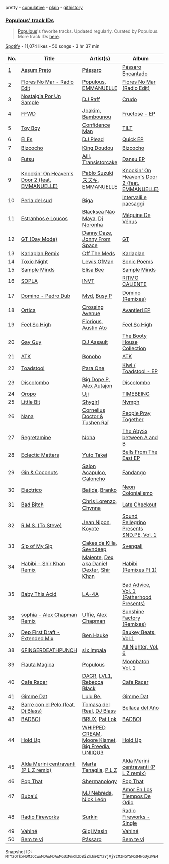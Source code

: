 pretty - [cumulative](/playlists/cumulative/37i9dQZF1DWWye7T9y0Pwf.md) - [plain](/playlists/plain/37i9dQZF1DWWye7T9y0Pwf) - [githistory](https://github.githistory.xyz/mackorone/spotify-playlist-archive/blob/main/playlists/plain/37i9dQZF1DWWye7T9y0Pwf)

### [Populous' track IDs](https://open.spotify.com/playlist/37i9dQZF1DWWye7T9y0Pwf)

> <a href="spotify:artist:5Uy8Skuxzxf38jMDTndKIU">Populous</a>'s favorite tracks\. Updated regularly\. Curated by Populous\. More track IDs <a href="spotify:genre:track\_id">here</a>.

[Spotify](https://open.spotify.com/user/spotify) - 11,074 likes - 50 songs - 3 hr 37 min

| No. | Title | Artist(s) | Album | Length |
|---|---|---|---|---|
| 1 | [Assum Preto](https://open.spotify.com/track/7KYHarhxOxAN69XTfSRpyD) | [Pássaro](https://open.spotify.com/artist/1gZOnfJzeHdmizwvHZ6UVt) | [Pássaro Encantado](https://open.spotify.com/album/2QWa29SjwokPvTkBOdX8TS) | 4:04 |
| 2 | [Flores No Mar \- Radio Edit](https://open.spotify.com/track/7Bi5S5rbQIGe57Ckq95AR1) | [Populous](https://open.spotify.com/artist/5Uy8Skuxzxf38jMDTndKIU), [EMMANUELLE](https://open.spotify.com/artist/1C2Gz0VQuVWtaLWd54ujI5) | [Flores No Mar \(Radio Edit\)](https://open.spotify.com/album/13pN5e0Jmu4CiQFJPHLJ4S) | 4:23 |
| 3 | [Nostalgia Por Un Sample](https://open.spotify.com/track/3yKqPv9Zx1TiGzjSRJA81v) | [DJ Raff](https://open.spotify.com/artist/1yBSX25jjXRF6KqAKGygy2) | [Crudo](https://open.spotify.com/album/0F1RaPxQgDjehNKunqR0GU) | 3:39 |
| 4 | [FFWD](https://open.spotify.com/track/3vJKeHEpKHHmSwIKEv5z1e) | [Joakim](https://open.spotify.com/artist/5af6HkEomDP7dKLugVmMmk), [Bambounou](https://open.spotify.com/artist/48P6su5lHrVCZtJVXMjJnX) | [Fructose \- EP](https://open.spotify.com/album/2b362Qp440hR9IFAqqgmat) | 5:40 |
| 5 | [Toy Boy](https://open.spotify.com/track/6qeUBkdeKrKg0d1zQ2gjpd) | [Confidence Man](https://open.spotify.com/artist/0RwXnFrEoI8tltFvYpJgP6) | [TILT](https://open.spotify.com/album/0X9CpcnwoPgzznLDDGx8PI) | 3:30 |
| 6 | [El Es](https://open.spotify.com/track/57PPncVwuda48YRxr24baj) | [DJ Plead](https://open.spotify.com/artist/3srk7xv520Ls9D09QMpEJg) | [Quick EP](https://open.spotify.com/album/3CUx8j4SgUTrS3CE9dudyS) | 5:49 |
| 7 | [Bizcocho](https://open.spotify.com/track/1rhrWh3cspYJTSKVgb2nD9) | [King Doudou](https://open.spotify.com/artist/3aVceD1iZNjO7INFdXQaeZ) | [Bizcocho](https://open.spotify.com/album/4Ll2mFKEznFEbteBWlmQoK) | 3:12 |
| 8 | [Futsu](https://open.spotify.com/track/2RKcQLhcFGeT6FgE80u5Gh) | [Aili](https://open.spotify.com/artist/4hKrRKWY1mF3LTwGIMj99R), [Transistorcake](https://open.spotify.com/artist/27rHnUne52oEgvjxzT2pqy) | [Dansu EP](https://open.spotify.com/album/7kya3xU1FYxRB0r2tVTyyi) | 2:40 |
| 9 | [Knockin' On Heaven's Door 2 \(feat\. EMMANUELLE\)](https://open.spotify.com/track/1tf1LPCLyLFeZTg4OEjt3p) | [Pablo Suzuki スズキ](https://open.spotify.com/artist/1jTLoAuKfeNHUOJSsP00Wn), [EMMANUELLE](https://open.spotify.com/artist/1C2Gz0VQuVWtaLWd54ujI5) | [Knockin' On Heaven's Door 2 \(feat\. EMMANUELLE\)](https://open.spotify.com/album/2iGqYDiKE31XD94TA40U4Y) | 2:55 |
| 10 | [Perla del sud](https://open.spotify.com/track/5Y28aIC9MaF47nG85PsccN) | [Biga](https://open.spotify.com/artist/2coHyIFhSCN94FMca5qNy7) | [Intervalli e paesaggi](https://open.spotify.com/album/54h54COkTDwz8iFLHjUUr9) | 2:03 |
| 11 | [Estranhos e Loucos](https://open.spotify.com/track/5HQDUxRcPnS6FzeHIxTa8W) | [Blacksea Não Maya](https://open.spotify.com/artist/3RPy8OF8FziObefOU4CdgT), [Dj Noronha](https://open.spotify.com/artist/2R39LRXR6GRvijF3SHpTWb) | [Máquina De Vénus](https://open.spotify.com/album/0hEdecg5rYBdn7J0YfR1EG) | 2:44 |
| 12 | [GT \(Day Mode\)](https://open.spotify.com/track/7xRmZGfGvRdmCAUHHSBVMt) | [Danny Daze](https://open.spotify.com/artist/6xYBrFTJUOzyzMvhUiFHuB), [Jonny From Space](https://open.spotify.com/artist/6DDMnrPzjH1gAFHh07YkLn) | [GT](https://open.spotify.com/album/2qSeMxUK3BmkeELqnWCT6o) | 7:28 |
| 13 | [Karlaplan Remix](https://open.spotify.com/track/39rhDYzJpyY8tCymSwNX0A) | [Off The Meds](https://open.spotify.com/artist/6XHiqDJIKWxSMQLsjFsiFM) | [Karlaplan](https://open.spotify.com/album/06Kk4K3I7aXSSzZ0HWQh1r) | 5:57 |
| 14 | [Toxic Night](https://open.spotify.com/track/4Ji1y7I57VNsO3K7qy0lwy) | [Lewis OfMan](https://open.spotify.com/artist/1hkRfKGoJisJDbo6eSf1pg) | [Sonic Poems](https://open.spotify.com/album/61LDldyfICKlRKjauyeWdn) | 3:35 |
| 15 | [Sample Minds](https://open.spotify.com/track/4RywHmfGP2yzzYTxsCNQH1) | [Elisa Bee](https://open.spotify.com/artist/3S7HQV1qUD8yBppcFbsBfX) | [Sample Minds](https://open.spotify.com/album/0Ki1ujx7omMHN0Mah2Mn3t) | 4:57 |
| 16 | [SOPLA](https://open.spotify.com/track/2SucVQzopq1TspgQj8F1hY) | [INVT](https://open.spotify.com/artist/7iS41tYQBUyJsZYcxCse0D) | [RITMO CALIENTE](https://open.spotify.com/album/1Png7rMhioLxwKlPItYNzi) | 3:26 |
| 17 | [Domino \- Pedro Dub](https://open.spotify.com/track/1nnVUhdqHPwrfRqFrQDS5P) | [Myd](https://open.spotify.com/artist/3QFiymmbJlVBPpnrOatEAk), [Busy P](https://open.spotify.com/artist/3coXUO5EiwR37nzX4xWjIV) | [Domino \(Remixes\)](https://open.spotify.com/album/4kbcqVdWC9TKszTAnUse0E) | 4:43 |
| 18 | [Ortica](https://open.spotify.com/track/4RCZb77CaoHGtb8Gzj9lCu) | [Crossing Avenue](https://open.spotify.com/artist/4q5gHVc0CNtPrIB6TTujkr) | [Avantieri EP](https://open.spotify.com/album/6sXYLdyvvbSlKEkaPR79Qv) | 6:51 |
| 19 | [Feel So High](https://open.spotify.com/track/7bqutkAQ3I4UMY5TsLDkuA) | [Fiorious](https://open.spotify.com/artist/3pKgTa7RsVMksNX7ikwmor), [Austin Ato](https://open.spotify.com/artist/6sCrZwNbMhp1iahiiFQY66) | [Feel So High](https://open.spotify.com/album/6zAdJh76pLnhY0RDR6zwjL) | 3:49 |
| 20 | [Gay Guy](https://open.spotify.com/track/1Kdg3BeatkYnKzIz6Lxxhr) | [DJ Assault](https://open.spotify.com/artist/3yoyUFgb11DMp1KrsJoQZU) | [The Booty House Collection](https://open.spotify.com/album/5knyj8FdB73XAWGaCTXvIa) | 5:36 |
| 21 | [ATK](https://open.spotify.com/track/3AaGCSpUFAmtB1XGxz5IWk) | [Bonobo](https://open.spotify.com/artist/0cmWgDlu9CwTgxPhf403hb) | [ATK](https://open.spotify.com/album/1x8w8WymEDZWQ60O7qKGbH) | 4:05 |
| 22 | [Toadstool](https://open.spotify.com/track/0ql89CUGzDpXC8ndVhwqmA) | [Para One](https://open.spotify.com/artist/5MRONaryo2z75lLiuJ0NWJ) | [Kiwi / Toadstool \- EP](https://open.spotify.com/album/5CXhSn1l3BbvnkK37rvUgs) | 5:27 |
| 23 | [Discolombo](https://open.spotify.com/track/7l56isKTjtYOuf0ESVAKiy) | [Big Dope P](https://open.spotify.com/artist/0eebKLG13kCWzqNI1LItJe), [Alex Autajon](https://open.spotify.com/artist/5OA57ztYlNqNO02sjgjzTl) | [Discolombo](https://open.spotify.com/album/5HONGW7uTKZeCFnXTtms4U) | 3:30 |
| 24 | [Oropo](https://open.spotify.com/track/5spr7sDNbxaSRed80KxVCZ) | [Uji](https://open.spotify.com/artist/3BQDgh6CjxVXMhy00YEx3G) | [TIMEBEING](https://open.spotify.com/album/0LyRz7Sp3hw0I2MTKR0YCi) | 4:33 |
| 25 | [Little Bit](https://open.spotify.com/track/03yR4z1jANazJTWMjX3rtw) | [Shygirl](https://open.spotify.com/artist/3M3wTTCDwicRubwMyHyEDy) | [Nymph](https://open.spotify.com/album/3i4ZYO2l14kCTRzw90JmZ4) | 1:20 |
| 26 | [Nana](https://open.spotify.com/track/2bN40aJQHnM7RjwMulmEpw) | [Cornelius Doctor & Tushen Raï](https://open.spotify.com/artist/1j2w2mPCYgklKXKy0u3wTq) | [People Pray Together](https://open.spotify.com/album/0dUsbl680gdqOgbKoGzrwz) | 7:01 |
| 27 | [Regretamine](https://open.spotify.com/track/1s6aEJfk5FmFDigeCunqoD) | [Noha](https://open.spotify.com/artist/1zI6CaqXFicsizcZEqhxBJ) | [The Abyss between A and B](https://open.spotify.com/album/38N3eZH3Uy4QWx2dpNQB6K) | 7:23 |
| 28 | [Eclectic Matters](https://open.spotify.com/track/2tqfsHB81lJOKOtlT9hR8a) | [Yuto Takei](https://open.spotify.com/artist/10TSsHF5K9gA6mm8Xlpa9I) | [Bells From The East EP](https://open.spotify.com/album/2wh1ncWSyElq4R6aMxFXQC) | 6:09 |
| 29 | [Gin & Coconuts](https://open.spotify.com/track/5mkJw7rNC8zK9XxoWcGPZx) | [Salon Acapulco](https://open.spotify.com/artist/0Ah2vc4wnoDNFeCBRozIPJ), [Caloncho](https://open.spotify.com/artist/2z3KntXLyEF5Lvz1kpdBoA) | [Fandango](https://open.spotify.com/album/7582prpymNwIWu6uV4QgYW) | 4:11 |
| 30 | [Eléctrico](https://open.spotify.com/track/1AM19lNUr7Go1knNTmKXQc) | [Batida](https://open.spotify.com/artist/5rILRopfIgqH4Cg6Ean6AJ), [Branko](https://open.spotify.com/artist/0J4EYPhE5XrajiHR99Pyhl) | [Neon Colonialismo](https://open.spotify.com/album/5pC12pZRZM6p7Gy9ccu78M) | 3:20 |
| 31 | [Bad Bitch](https://open.spotify.com/track/1QPb3sFVfZlcrSHp9skszO) | [Chris Lorenzo](https://open.spotify.com/artist/7tm9Tuc70geXOOyKhtZHIj), [Chynna](https://open.spotify.com/artist/41TSOINjztNAFtwuGenWVA) | [Late Checkout](https://open.spotify.com/album/7EKYXT614EhSh5jLDUdFAj) | 4:48 |
| 32 | [R.M.S\. \(To Steve\)](https://open.spotify.com/track/2F6FlRRBY3trqHgczdmMAW) | [Jean Nipon](https://open.spotify.com/artist/0YSVsf3RS0Grm70tGrghn7), [Koyote](https://open.spotify.com/artist/6DGZ08lAFSlGJYsj8vylo3) | [Sound Pellegrino Presents SND.PE, Vol\. 1](https://open.spotify.com/album/5ZMmDjuKNONmSyQJamI6Q4) | 5:00 |
| 33 | [Sip of My Sip](https://open.spotify.com/track/7wlPEH29dlGMTwxAfuVeqV) | [Cakes da Killa](https://open.spotify.com/artist/6MoQZOH2KnQrJhVtO9VoXC), [Sevndeep](https://open.spotify.com/artist/2OEgfLq3e6ZmpKnb6O6Y7V) | [Svengali](https://open.spotify.com/album/2NqZ5jCcoAevfo62dyJKk5) | 3:18 |
| 34 | [Habibi \- Shir Khan Remix](https://open.spotify.com/track/1M74drRoLDw9dcGFI1shmS) | [Malente](https://open.spotify.com/artist/41QVz3Am9zs9dPX4Aaxbct), [Dex aka Daniel Dexter](https://open.spotify.com/artist/5eXZIrI1mFQ9j4IXOO9Ml3), [Shir Khan](https://open.spotify.com/artist/22Rbpv7Uc8pB1s9gJBJI4T) | [Habibi \(Remixes Pt.1\)](https://open.spotify.com/album/3bbmATBrtCw1HSLUItj64X) | 6:58 |
| 35 | [Baby This Acid](https://open.spotify.com/track/1latZD5s5IYS6izcP5YBIL) | [LA\-4A](https://open.spotify.com/artist/1LEQApFGJj7Mh7JTugQ5y8) | [Bad Advice, Vol\. 1 \(Fatherhood Presents\)](https://open.spotify.com/album/21zTjHzRUsmlqSYsNCXlhZ) | 5:30 |
| 36 | [sophia \- Alex Chapman Remix](https://open.spotify.com/track/6h7shXygvjO76S8K4w7CSR) | [Uffie](https://open.spotify.com/artist/2s6lxOYvvCvzpHtd3VyuMj), [Alex Chapman](https://open.spotify.com/artist/3c8wfedCs5BJGHcFyusyeh) | [Sunshine Factory \(Remixes\)](https://open.spotify.com/album/3itJjuakoKh9vUynd8N0Iv) | 2:50 |
| 37 | [Dep First Draft \- Extended Mix](https://open.spotify.com/track/2fLFMlD56yMvkbo3cV4EfX) | [Ben Hauke](https://open.spotify.com/artist/1aBDI4nH6OfAkNyUX08O2V) | [Baukey Beats, Vol.1](https://open.spotify.com/album/4Vf7cWF42OHvF3Y1FMIBq4) | 9:16 |
| 38 | [6FINGERDEATHPUNCH](https://open.spotify.com/track/2M7V4v4DUaPIlMSrCbB2U3) | [six impala](https://open.spotify.com/artist/5EtZGidUP0imIVaUwBo4GW) | [All Nighter, Vol\. 6](https://open.spotify.com/album/1Thi7GCXPtyG7NfXBOYCTS) | 2:44 |
| 39 | [Flauta Magica](https://open.spotify.com/track/4SZskM7pn7z0gAL7onqeI7) | [Populous](https://open.spotify.com/artist/5Uy8Skuxzxf38jMDTndKIU) | [Moonbaton Vol\. 1](https://open.spotify.com/album/3T5s9mE6LhH5KR5AlZAId8) | 2:22 |
| 40 | [Cafe Racer](https://open.spotify.com/track/472kQwl5Q4dn19oHkUvGhb) | [DAGR](https://open.spotify.com/artist/6jDxyPx376PtDCCWzo7OJi), [LVL1](https://open.spotify.com/artist/5cIVFxPSiXer2MuaoEATkJ), [Rebecca Black](https://open.spotify.com/artist/3Vl9fyKMIdLMswk8ai3mm9) | [Cafe Racer](https://open.spotify.com/album/71pOhDRYyDDP0XQXduI6ce) | 2:39 |
| 41 | [Gimme Dat](https://open.spotify.com/track/2v5eZAIW4MTEg8yEbAEB42) | [Lulu Be.](https://open.spotify.com/artist/2jM44QDqboAQRKbiIqHIoE) | [Gimme Dat](https://open.spotify.com/album/1YGtDYhozQoZASVBwaj5BY) | 2:37 |
| 42 | [Barre con el Pelo \(feat\. Dj Blass\)](https://open.spotify.com/track/0VBbbLKnpayQeBKZdYamhi) | [Tomasa del Real](https://open.spotify.com/artist/3Dz4sliAAIVOlALfHW9TtD), [DJ Blass](https://open.spotify.com/artist/1ZijgA5CMnToosMd24krUH) | [Bellaca del Año](https://open.spotify.com/album/5PQkVo8VxFjapE73WjI16a) | 3:18 |
| 43 | [BADBOI](https://open.spotify.com/track/1pKk7nVh4fGjI8k6t20PmX) | [BRUX](https://open.spotify.com/artist/05jtmvy7zPhTp4GQexPkXY), [Pat Lok](https://open.spotify.com/artist/3ZPRZDAAuBrvx1tsIjeFxh) | [BADBOI](https://open.spotify.com/album/1vpixBHNGprGXBkLsQofuN) | 3:16 |
| 44 | [Hold Up](https://open.spotify.com/track/6AxBhyZDlChhX1lNDGCf0P) | [WHIPPED CREAM](https://open.spotify.com/artist/5CMaNobmJYgXcfiT0zYOwi), [Moore Kismet](https://open.spotify.com/artist/50uPj85gZxHFuFOlNBnnr5), [Big Freedia](https://open.spotify.com/artist/2gyv1akuIB9fQvXoGSPaJr), [UNIIQU3](https://open.spotify.com/artist/5aR8qSaApKChlZvzB0Jfpx) | [Hold Up](https://open.spotify.com/album/6MmeK4J693NFnDma8cBVio) | 2:04 |
| 45 | [Alda Merini centravanti \(P L Z remix\)](https://open.spotify.com/track/6qkAgC5DqpAbJcymXfVqHS) | [Marta Tenaglia](https://open.spotify.com/artist/0WqwCCw0Rn6Egu9rFFPQNi), [P L Z](https://open.spotify.com/artist/04luWi32C7hkPkQAmAQVod) | [Alda Merini centravanti \(P L Z remix\)](https://open.spotify.com/album/3vcgOgauUJ16shgHMTcT5i) | 3:56 |
| 46 | [Pop That](https://open.spotify.com/track/1EpF7SUZOEdYXAJF6QC43Z) | [Shermanology](https://open.spotify.com/artist/4Siyzg8kWayQfPQsPSl6JI) | [Pop That](https://open.spotify.com/album/1Lr2J72KaKx1RinFIQoiEX) | 3:37 |
| 47 | [Bubalú](https://open.spotify.com/track/4xmlB3B53Y28vE8sYEIgfC) | [MJ Nebreda](https://open.spotify.com/artist/1h6b4y2ObngnFpgEwry7Fy), [Nick León](https://open.spotify.com/artist/3qOGTt4eTeEkCn3efhAGu2) | [Amor En Los Tiempos De Odio](https://open.spotify.com/album/6HieGzqxOoRFuJgDTsgAgF) | 2:49 |
| 48 | [Radio Fireworks](https://open.spotify.com/track/3xer8Qi8uYI7W9FBGZB99v) | [Surkin](https://open.spotify.com/artist/1XqqyIQYMonHgllb1uysL3) | [Radio Fireworks \- Single](https://open.spotify.com/album/2nNSuWeLmB98HHwDMsk9Cq) | 4:45 |
| 49 | [Vahiné](https://open.spotify.com/track/2H6mUQg48UpjsADZ8BkjuS) | [Gigi Masin](https://open.spotify.com/artist/0dCVhSVXD9JhJh2bTySJZx) | [Vahiné](https://open.spotify.com/album/4lp2wX3dV4BYoChzAdqgHy) | 7:20 |
| 50 | [Bem te vi](https://open.spotify.com/track/7dFomsonNkXS5tGIINOnBp) | [Pássaro](https://open.spotify.com/artist/1gZOnfJzeHdmizwvHZ6UVt) | [Bem te vi](https://open.spotify.com/album/7DdSbmk92Qbzy22UIZDAhr) | 4:12 |

Snapshot ID: `MTY2OTkxMDM3OCwwMDAwMDAwMGUxMmRmZDBiZmJmMzYzYjVjYzM3NGY5MGQ4NGUyZWE4`
